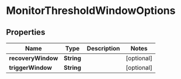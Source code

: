 

# MonitorThresholdWindowOptions

## Properties

Name | Type | Description | Notes
------------ | ------------- | ------------- | -------------
**recoveryWindow** | **String** |  |  [optional]
**triggerWindow** | **String** |  |  [optional]



